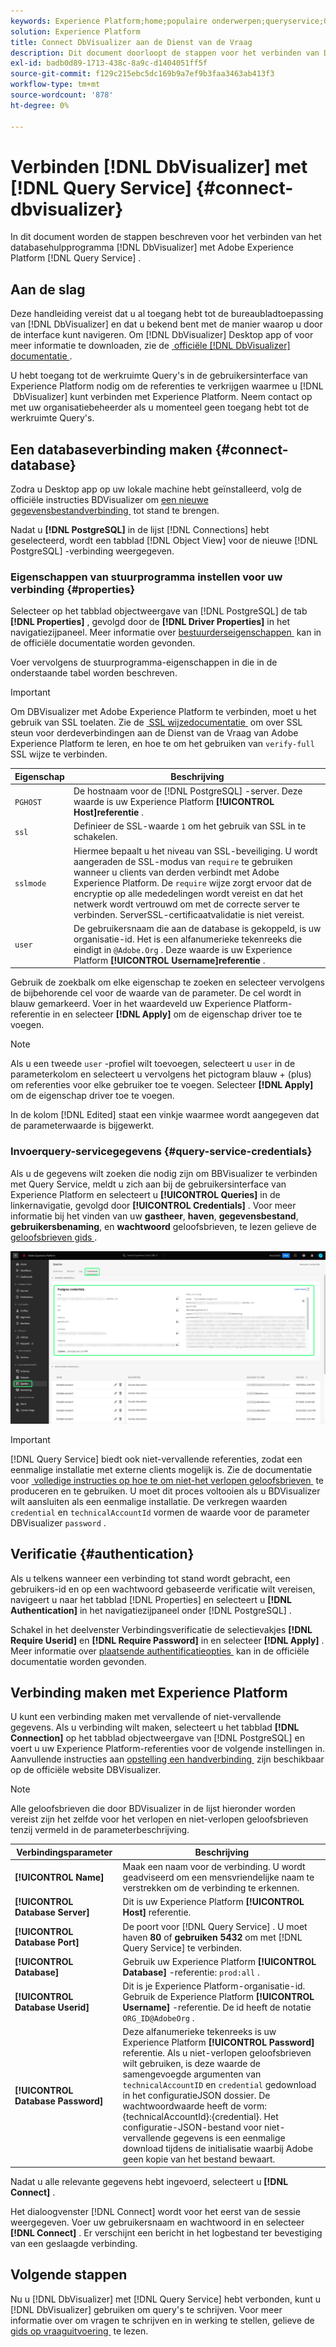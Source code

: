 ```yaml
---
keywords: Experience Platform;home;populaire onderwerpen;queryservice;Query-service;Db Visualizer;DbVisualizer;db visulaizer;connect to query service;
solution: Experience Platform
title: Connect DbVisualizer aan de Dienst van de Vraag
description: Dit document doorloopt de stappen voor het verbinden van DbVisualizer met de Dienst van de Vraag van Adobe Experience Platform.
exl-id: badb0d89-1713-438c-8a9c-d1404051ff5f
source-git-commit: f129c215ebc5dc169b9a7ef9b3faa3463ab413f3
workflow-type: tm+mt
source-wordcount: '878'
ht-degree: 0%

---
```


# Verbinden [!DNL DbVisualizer] met [!DNL Query Service] {#connect-dbvisualizer}

In dit document worden de stappen beschreven voor het verbinden van het databasehulpprogramma [!DNL DbVisualizer] met Adobe Experience Platform [!DNL Query Service] .

## Aan de slag

Deze handleiding vereist dat u al toegang hebt tot de bureaubladtoepassing van [!DNL DbVisualizer] en dat u bekend bent met de manier waarop u door de interface kunt navigeren. Om [!DNL DbVisualizer] Desktop app of voor meer informatie te downloaden, zie de [&#x200B; officiële  [!DNL DbVisualizer]  documentatie &#x200B;](https://www.dbvis.com/download/).

U hebt toegang tot de werkruimte Query&#39;s in de gebruikersinterface van Experience Platform nodig om de referenties te verkrijgen waarmee u [!DNL &#x200B; DbVisualizer] kunt verbinden met Experience Platform. Neem contact op met uw organisatiebeheerder als u momenteel geen toegang hebt tot de werkruimte Query&#39;s.

## Een databaseverbinding maken {#connect-database}

Zodra u Desktop app op uw lokale machine hebt geïnstalleerd, volg de officiële instructies BDVisualizer om [&#x200B; een nieuwe gegevensbestandverbinding &#x200B;](https://confluence.dbvis.com/display/UG130/Create+a+New+Database+Connection) tot stand te brengen.

Nadat u **[!DNL PostgreSQL]** in de lijst [!DNL Connections] hebt geselecteerd, wordt een tabblad [!DNL Object View] voor de nieuwe [!DNL PostgreSQL] -verbinding weergegeven.

### Eigenschappen van stuurprogramma instellen voor uw verbinding {#properties}

Selecteer op het tabblad objectweergave van [!DNL PostgreSQL] de tab **[!DNL Properties]** , gevolgd door de **[!DNL Driver Properties]** in het navigatiezijpaneel. Meer informatie over [&#x200B; bestuurderseigenschappen &#x200B;](https://confluence.dbvis.com/display/UG130/Configuring+Connection+Properties#ConfiguringConnectionProperties-DriverProperties) kan in de officiële documentatie worden gevonden.

Voer vervolgens de stuurprogramma-eigenschappen in die in de onderstaande tabel worden beschreven.

>[!IMPORTANT]
>
>Om DBVisualizer met Adobe Experience Platform te verbinden, moet u het gebruik van SSL toelaten. Zie de [&#x200B; SSL wijzedocumentatie &#x200B;](./ssl-modes.md) om over SSL steun voor derdeverbindingen aan de Dienst van de Vraag van Adobe Experience Platform te leren, en hoe te om het gebruiken van `verify-full` SSL wijze te verbinden.

| Eigenschap | Beschrijving |
| ------ | ------ |
| `PGHOST` | De hostnaam voor de [!DNL PostgreSQL] -server. Deze waarde is uw Experience Platform **[!UICONTROL Host]referentie** . |
| `ssl` | Definieer de SSL-waarde `1` om het gebruik van SSL in te schakelen. |
| `sslmode` | Hiermee bepaalt u het niveau van SSL-beveiliging. U wordt aangeraden de SSL-modus van `require` te gebruiken wanneer u clients van derden verbindt met Adobe Experience Platform. De `require` wijze zorgt ervoor dat de encryptie op alle mededelingen wordt vereist en dat het netwerk wordt vertrouwd om met de correcte server te verbinden. ServerSSL-certificaatvalidatie is niet vereist. |
| `user` | De gebruikersnaam die aan de database is gekoppeld, is uw organisatie-id. Het is een alfanumerieke tekenreeks die eindigt in `@Adobe.Org` . Deze waarde is uw Experience Platform **[!UICONTROL Username]referentie** . |

Gebruik de zoekbalk om elke eigenschap te zoeken en selecteer vervolgens de bijbehorende cel voor de waarde van de parameter. De cel wordt in blauw gemarkeerd. Voer in het waardeveld uw Experience Platform-referentie in en selecteer **[!DNL Apply]** om de eigenschap driver toe te voegen.

>[!NOTE]
>
>Als u een tweede `user` -profiel wilt toevoegen, selecteert u `user` in de parameterkolom en selecteert u vervolgens het pictogram blauw + (plus) om referenties voor elke gebruiker toe te voegen. Selecteer **[!DNL Apply]** om de eigenschap driver toe te voegen.

In de kolom [!DNL Edited] staat een vinkje waarmee wordt aangegeven dat de parameterwaarde is bijgewerkt.

### Invoerquery-servicegegevens {#query-service-credentials}

Als u de gegevens wilt zoeken die nodig zijn om BBVisualizer te verbinden met Query Service, meldt u zich aan bij de gebruikersinterface van Experience Platform en selecteert u **[!UICONTROL Queries]** in de linkernavigatie, gevolgd door **[!UICONTROL Credentials]** . Voor meer informatie bij het vinden van uw **gastheer**, **haven**, **gegevensbestand**, **gebruikersbenaming**, en **wachtwoord** geloofsbrieven, te lezen gelieve de [&#x200B; geloofsbrieven gids &#x200B;](../ui/credentials.md).

![&#x200B; de pagina van Geloofsbrieven van de werkruimte van de Vragen van Experience Platform met Geloofsbrieven en de Verpletterende Gemaakte Referenties.](../images/clients/dbvisualizer/query-service-credentials-page.png)

>[!IMPORTANT]
>
>[!DNL Query Service] biedt ook niet-vervallende referenties, zodat een eenmalige installatie met externe clients mogelijk is. Zie de documentatie voor [&#x200B; volledige instructies op hoe te om niet-het verlopen geloofsbrieven &#x200B;](../ui/credentials.md#non-expiring-credentials) te produceren en te gebruiken. U moet dit proces voltooien als u BDVisualizer wilt aansluiten als een eenmalige installatie. De verkregen waarden `credential` en `technicalAccountId` vormen de waarde voor de parameter DBVisualizer `password` .

## Verificatie {#authentication}

Als u telkens wanneer een verbinding tot stand wordt gebracht, een gebruikers-id en op een wachtwoord gebaseerde verificatie wilt vereisen, navigeert u naar het tabblad [!DNL Properties] en selecteert u **[!DNL Authentication]** in het navigatiezijpaneel onder [!DNL PostgreSQL] .

Schakel in het deelvenster Verbindingsverificatie de selectievakjes **[!DNL Require Userid]** en **[!DNL Require Password]** in en selecteer **[!DNL Apply]** . Meer informatie over [&#x200B; plaatsende authentificatieopties &#x200B;](https://confluence.dbvis.com/display/UG140/Setting+Common+Authentication+Options) kan in de officiële documentatie worden gevonden.

## Verbinding maken met Experience Platform

U kunt een verbinding maken met vervallende of niet-vervallende gegevens. Als u verbinding wilt maken, selecteert u het tabblad **[!DNL Connection]** op het tabblad objectweergave van [!DNL PostgreSQL] en voert u uw Experience Platform-referenties voor de volgende instellingen in. Aanvullende instructies aan [&#x200B; opstelling een handverbinding &#x200B;](https://confluence.dbvis.com/display/UG100/Setting+Up+a+Connection+Manually) zijn beschikbaar op de officiële website DBVisualizer.

>[!NOTE]
>
>Alle geloofsbrieven die door BDVisualizer in de lijst hieronder worden vereist zijn het zelfde voor het verlopen en niet-verlopen geloofsbrieven tenzij vermeld in de parameterbeschrijving.

| Verbindingsparameter | Beschrijving |
|---|---|
| **[!UICONTROL Name]** | Maak een naam voor de verbinding. U wordt geadviseerd om een mensvriendelijke naam te verstrekken om de verbinding te erkennen. |
| **[!UICONTROL Database Server]** | Dit is uw Experience Platform **[!UICONTROL Host]** referentie. |
| **[!UICONTROL Database Port]** | De poort voor [!DNL Query Service] . U moet haven **80** of **gebruiken 5432** om met [!DNL Query Service] te verbinden. |
| **[!UICONTROL Database]** | Gebruik uw Experience Platform **[!UICONTROL Database]** -referentie: `prod:all` . |
| **[!UICONTROL Database Userid]** | Dit is je Experience Platform-organisatie-id. Gebruik de Experience Platform **[!UICONTROL Username]** -referentie. De id heeft de notatie `ORG_ID@AdobeOrg` . |
| **[!UICONTROL Database Password]** | Deze alfanumerieke tekenreeks is uw Experience Platform **[!UICONTROL Password]** referentie. Als u niet-verlopen geloofsbrieven wilt gebruiken, is deze waarde de samengevoegde argumenten van `technicalAccountID` en `credential` gedownload in het configuratieJSON dossier. De wachtwoordwaarde heeft de vorm: {technicalAccountId}:{credential}. Het configuratie-JSON-bestand voor niet-vervallende gegevens is een eenmalige download tijdens de initialisatie waarbij Adobe geen kopie van het bestand bewaart. |

Nadat u alle relevante gegevens hebt ingevoerd, selecteert u **[!DNL Connect]** .

Het dialoogvenster [!DNL Connect] wordt voor het eerst van de sessie weergegeven. Voer uw gebruikersnaam en wachtwoord in en selecteer **[!DNL Connect]** . Er verschijnt een bericht in het logbestand ter bevestiging van een geslaagde verbinding.

## Volgende stappen

Nu u [!DNL DbVisualizer] met [!DNL Query Service] hebt verbonden, kunt u [!DNL DbVisualizer] gebruiken om query&#39;s te schrijven. Voor meer informatie over om vragen te schrijven en in werking te stellen, gelieve de [&#x200B; gids op vraaguitvoering &#x200B;](../best-practices/writing-queries.md) te lezen.
